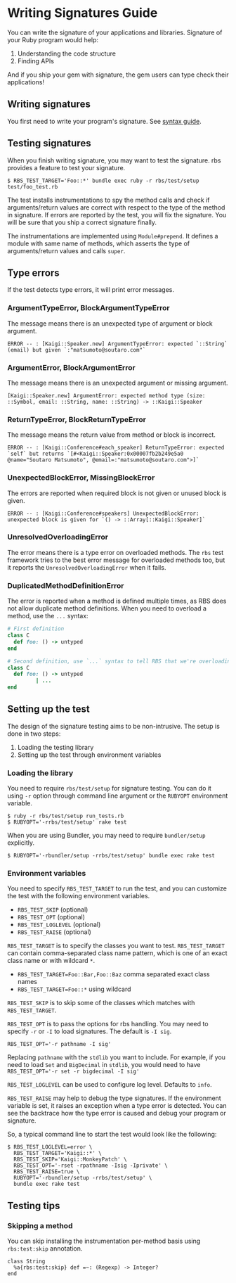 # Writing Signatures Guide

You can write the signature of your applications and libraries.
Signature of your Ruby program would help:

1. Understanding the code structure
2. Finding APIs

And if you ship your gem with signature, the gem users can type check their applications!

## Writing signatures

You first need to write your program's signature.
See [syntax guide](syntax.md).

## Testing signatures

When you finish writing signature, you may want to test the signature.
rbs provides a feature to test your signature.

```
$ RBS_TEST_TARGET='Foo::*' bundle exec ruby -r rbs/test/setup test/foo_test.rb
```

The test installs instrumentations to spy the method calls and check if arguments/return values are correct with respect to the type of the method in signature.
If errors are reported by the test, you will fix the signature.
You will be sure that you ship a correct signature finally.

The instrumentations are implemented using `Module#prepend`.
It defines a module with same name of methods, which asserts the type of arguments/return values and calls `super`.

## Type errors

If the test detects type errors, it will print error messages.

### ArgumentTypeError, BlockArgumentTypeError

The message means there is an unexpected type of argument or block argument.

```
ERROR -- : [Kaigi::Speaker.new] ArgumentTypeError: expected `::String` (email) but given `:"matsumoto@soutaro.com"`
```

### ArgumentError, BlockArgumentError

The message means there is an unexpected argument or missing argument.

```
[Kaigi::Speaker.new] ArgumentError: expected method type (size: ::Symbol, email: ::String, name: ::String) -> ::Kaigi::Speaker
```

### ReturnTypeError, BlockReturnTypeError

The message means the return value from method or block is incorrect.

```
ERROR -- : [Kaigi::Conference#each_speaker] ReturnTypeError: expected `self` but returns `[#<Kaigi::Speaker:0x00007fb2b249e5a0 @name="Soutaro Matsumoto", @email=:"matsumoto@soutaro.com">]`
```

### UnexpectedBlockError, MissingBlockError

The errors are reported when required block is not given or unused block is given.

```
ERROR -- : [Kaigi::Conference#speakers] UnexpectedBlockError: unexpected block is given for `() -> ::Array[::Kaigi::Speaker]`
```

### UnresolvedOverloadingError

The error means there is a type error on overloaded methods.
The `rbs` test framework tries to the best error message for overloaded methods too, but it reports the `UnresolvedOverloadingError` when it fails.

### DuplicatedMethodDefinitionError

The error is reported when a method is defined multiple times, as RBS does not allow duplicate method definitions. When you need to overload a method, use the `...` syntax:

```ruby
# First definition
class C
  def foo: () -> untyped
end

# Second definition, use `...` syntax to tell RBS that we're overloading the method
class C
  def foo: () -> untyped
         | ...
end
```

## Setting up the test

The design of the signature testing aims to be non-intrusive. The setup is done in two steps:

1. Loading the testing library
2. Setting up the test through environment variables

### Loading the library

You need to require `rbs/test/setup` for signature testing.
You can do it using `-r` option through command line argument or the `RUBYOPT` environment variable.

```
$ ruby -r rbs/test/setup run_tests.rb
$ RUBYOPT='-rrbs/test/setup' rake test
```

When you are using Bundler, you may need to require `bundler/setup` explicitly.

```
$ RUBYOPT='-rbundler/setup -rrbs/test/setup' bundle exec rake test
```

### Environment variables

You need to specify `RBS_TEST_TARGET` to run the test, and you can customize the test with the following environment variables.

- `RBS_TEST_SKIP` (optional)
- `RBS_TEST_OPT` (optional)
- `RBS_TEST_LOGLEVEL` (optional)
- `RBS_TEST_RAISE` (optional)

`RBS_TEST_TARGET` is to specify the classes you want to test. `RBS_TEST_TARGET` can contain comma-separated class name pattern, which is one of an exact class name or with wildcard `*`.

- `RBS_TEST_TARGET=Foo::Bar,Foo::Baz` comma separated exact class names
- `RBS_TEST_TARGET=Foo::*` using wildcard

`RBS_TEST_SKIP` is to skip some of the classes which matches with `RBS_TEST_TARGET`.

`RBS_TEST_OPT` is to pass the options for rbs handling.
You may need to specify `-r` or `-I` to load signatures.
The default is `-I sig`.

```
RBS_TEST_OPT='-r pathname -I sig'
```

Replacing `pathname` with the `stdlib` you want to include. For example, if you need to load `Set` and `BigDecimal` in `stdlib`, you would need to have `RBS_TEST_OPT='-r set -r bigdecimal -I sig'`


`RBS_TEST_LOGLEVEL` can be used to configure log level. Defaults to `info`.

`RBS_TEST_RAISE` may help to debug the type signatures.
If the environment variable is set, it raises an exception when a type error is detected.
You can see the backtrace how the type error is caused and debug your program or signature.

So, a typical command line to start the test would look like the following:

```
$ RBS_TEST_LOGLEVEL=error \
  RBS_TEST_TARGET='Kaigi::*' \
  RBS_TEST_SKIP='Kaigi::MonkeyPatch' \
  RBS_TEST_OPT='-rset -rpathname -Isig -Iprivate' \
  RBS_TEST_RAISE=true \
  RUBYOPT='-rbundler/setup -rrbs/test/setup' \
  bundle exec rake test
```

## Testing tips

### Skipping a method

You can skip installing the instrumentation per-method basis using `rbs:test:skip` annotation.

```
class String
  %a{rbs:test:skip} def =~: (Regexp) -> Integer?
end
```

